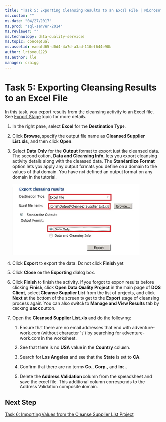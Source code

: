```yaml
---
title: "Task 5: Exporting Cleansing Results to an Excel File | Microsoft Docs"
ms.custom: ""
ms.date: "04/27/2017"
ms.prod: "sql-server-2014"
ms.reviewer: ""
ms.technology: data-quality-services
ms.topic: conceptual
ms.assetid: eaeafd65-d0d4-4a7d-a3ad-110ef644e90b
author: lrtoyou1223
ms.author: lle
manager: craigg
---
```

# Task 5: Exporting Cleansing Results to an Excel File
  In this task, you export results from the cleansing activity to an Excel file. See [Export Stage](https://msdn.microsoft.com/library/hh213061.aspx#Export) topic for more details.  
  
1.  In the right pane, select **Excel** for the **Destination Type**.  
  
2.  Click **Browse**, specify the output file name as **Cleansed Supplier List.xls**, and then click **Open**.  
  
3.  Select **Data Only** for the **Output** format to export just the cleansed data. The second option, **Data and Cleansing Info**, lets you export cleansing activity details along with the cleansed data. The **Standardize Format** option lets you apply any output formats you define on a domain to the values of that domain. You have not defined an output format on any domain in the tutorial.  
  
     ![Export Cleansing Results Page](../../2014/tutorials/media/et-exportingcleansingresultstoanexcelfile.jpg "Export Cleansing Results Page")  
  
4.  Click **Export** to export the data. Do not click **Finish** yet.  
  
5.  Click **Close** on the **Exporting** dialog box.  
  
6.  Click **Finish** to finish the activity. If you forgot to export results before clicking **Finish**, click **Open Data Quality Project** in the main page of **DQS Client**, select **Cleanse Supplier List** from the list of projects, and click **Next** at the bottom of the screen to get to the **Export** stage of cleansing process again. You can also switch to **Manage and View Results** tab by clicking **Back** button.  
  
7.  Open the **Cleansed Supplier List.xls** and do the following:  
  
    1.  Ensure that there are no email addresses that end with adventure-work.com (without character 's') by searching for adventure-work.com in the worksheet.  
  
    2.  See that there is no **USA** value in the **Country** column.  
  
    3.  Search for **Los Angeles** and see that the **State** is set to **CA**.  
  
    4.  Confirm that there are no terms **Co.**, **Corp.**, and **Inc.**.  
  
    5.  Delete the **Address Validation** column from the spreadsheet and save the excel file. This additional column corresponds to the Address Validation composite domain.  
  
## Next Step  
 [Task 6: Importing Values from the Cleanse Supplier List Project](../../2014/tutorials/task-6-importing-values-from-the-cleanse-supplier-list-project.md)  
  
  

